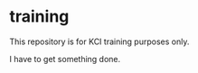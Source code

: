 training
========

This repository is for KCI training purposes only.




I have to get something done.
